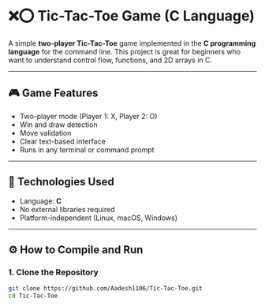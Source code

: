 # ❌⭕ Tic-Tac-Toe Game (C Language)

A simple **two-player Tic-Tac-Toe** game implemented in the **C programming language** for the command line. This project is great for beginners who want to understand control flow, functions, and 2D arrays in C.

---

## 🎮 Game Features

- Two-player mode (Player 1: X, Player 2: O)
- Win and draw detection
- Move validation
- Clear text-based interface
- Runs in any terminal or command prompt

---

## 🧰 Technologies Used

- Language: **C**
- No external libraries required
- Platform-independent (Linux, macOS, Windows)

---

## ⚙️ How to Compile and Run

### 1. Clone the Repository

```bash
git clone https://github.com/Aadesh1106/Tic-Tac-Toe.git
cd Tic-Tac-Toe
